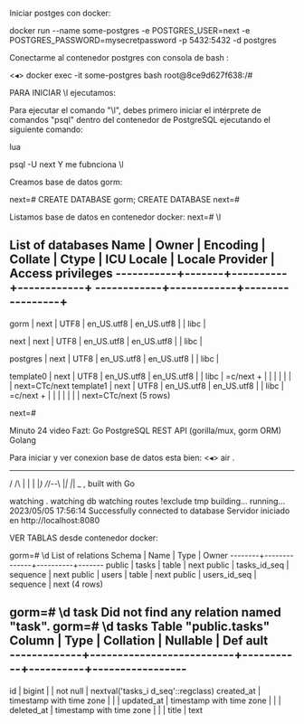 Iniciar postges con docker:

docker run --name some-postgres -e POSTGRES_USER=next -e POSTGRES_PASSWORD=mysecretpassword -p 5432:5432 -d postgres

Conectarme al contenedor postgres con consola de bash :

<◂> docker exec -it some-postgres bash
root@8ce9d627f638:/#

PARA INICIAR \l ejecutamos:

Para ejecutar el comando "\l", debes primero iniciar el intérprete de comandos "psql" dentro del contenedor de PostgreSQL ejecutando el siguiente comando:

lua

psql -U next
Y me fubnciona \l

Creamos base de datos gorm:

next=# CREATE DATABASE gorm;
CREATE DATABASE
next=#

Listamos base de datos en contenedor docker:
next=# \l

 List of databases
  Name   | Owner | Encoding | Collate  |
  Ctype   | ICU Locale | Locale Provider |
 Access privileges 
-----------+-------+----------+------------+
------------+------------+-----------------+
-------------------
 gorm     | next | UTF8    | en_US.utf8 |
 en_US.utf8 |           | libc           |

 next     | next | UTF8    | en_US.utf8 |
 en_US.utf8 |           | libc           |

 postgres | next | UTF8    | en_US.utf8 |
 en_US.utf8 |           | libc           |

 template0 | next | UTF8    | en_US.utf8 |
 en_US.utf8 |           | libc           |
 =c/next         +
          |      |         |           |
           |           |                |
 next=CTc/next
 template1 | next | UTF8    | en_US.utf8 |
 en_US.utf8 |           | libc           |
 =c/next         +
          |      |         |           |
           |           |                |
 next=CTc/next
(5 rows)

next=# 

Minuto 24 video Fazt: Go PostgreSQL REST API (gorilla/mux, gorm ORM) Golang


Para iniciar y ver conexion base de datos esta bien:
<◂> air .

 __   _  ___ 
 / /\ | | | |_) 
/_/--\ |_| |_| \_ , built with Go 

watching .
watching db
watching routes
!exclude tmp
building...
running...
2023/05/05 17:56:14 Successfully connected to database
Servidor iniciado en http://localhost:8080


VER TABLAS desde contenedor docker:

gorm=# \d
           List of relations
 Schema |    Name    |  Type  | Owner 
--------+--------------+----------+-------
 public | tasks       | table   | next
 public | tasks_id_seq | sequence | next
 public | users       | table   | next
 public | users_id_seq | sequence | next
(4 rows)

gorm=# \d task
Did not find any relation named "task".
gorm=# \d tasks
                                      Table "public.tasks"
  Column   |          Type          | Collation | Nullable |             Def
ault             
-------------+--------------------------+-----------+----------+-----------------
------------------
 id         | bigint                  |          | not null | nextval('tasks_i
d_seq'::regclass)
 created_at | timestamp with time zone |          |         | 
 updated_at | timestamp with time zone |          |         | 
 deleted_at | timestamp with time zone |          |         | 
 title      | text                

